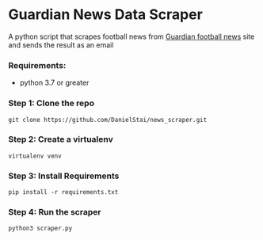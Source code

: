 # Guardian News Data Scraper

A python script that scrapes football news from [Guardian football news](https://www.theguardian.com/football) site and sends the result as an email




### Requirements:

- python 3.7 or greater



### Step 1: Clone the repo

```
git clone https://github.com/DanielStai/news_scraper.git
```


### Step 2: Create a virtualenv

```
virtualenv venv
```


### Step 3: Install Requirements

```
pip install -r requirements.txt
```


### Step 4: Run the scraper

```
python3 scraper.py
```
